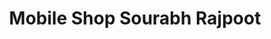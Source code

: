---
title: "Mobile Shop Sourabh Rajpoot"
url: /bamhori-bika/mobile-shop-sourabh-rajpoot/
shop: mobile phone
---